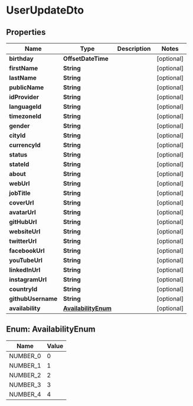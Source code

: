 

# UserUpdateDto


## Properties

| Name | Type | Description | Notes |
|------------ | ------------- | ------------- | -------------|
|**birthday** | **OffsetDateTime** |  |  [optional] |
|**firstName** | **String** |  |  [optional] |
|**lastName** | **String** |  |  [optional] |
|**publicName** | **String** |  |  [optional] |
|**idProvider** | **String** |  |  [optional] |
|**languageId** | **String** |  |  [optional] |
|**timezoneId** | **String** |  |  [optional] |
|**gender** | **String** |  |  [optional] |
|**cityId** | **String** |  |  [optional] |
|**currencyId** | **String** |  |  [optional] |
|**status** | **String** |  |  [optional] |
|**stateId** | **String** |  |  [optional] |
|**about** | **String** |  |  [optional] |
|**webUrl** | **String** |  |  [optional] |
|**jobTitle** | **String** |  |  [optional] |
|**coverUrl** | **String** |  |  [optional] |
|**avatarUrl** | **String** |  |  [optional] |
|**gitHubUrl** | **String** |  |  [optional] |
|**websiteUrl** | **String** |  |  [optional] |
|**twitterUrl** | **String** |  |  [optional] |
|**facebookUrl** | **String** |  |  [optional] |
|**youTubeUrl** | **String** |  |  [optional] |
|**linkedInUrl** | **String** |  |  [optional] |
|**instagramUrl** | **String** |  |  [optional] |
|**countryId** | **String** |  |  [optional] |
|**githubUsername** | **String** |  |  [optional] |
|**availability** | [**AvailabilityEnum**](#AvailabilityEnum) |  |  [optional] |



## Enum: AvailabilityEnum

| Name | Value |
|---- | -----|
| NUMBER_0 | 0 |
| NUMBER_1 | 1 |
| NUMBER_2 | 2 |
| NUMBER_3 | 3 |
| NUMBER_4 | 4 |



